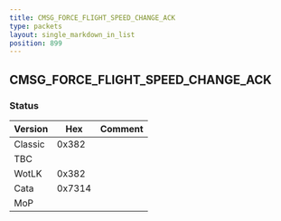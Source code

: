 ```yaml
---
title: CMSG_FORCE_FLIGHT_SPEED_CHANGE_ACK
type: packets
layout: single_markdown_in_list
position: 899
---
```


## CMSG_FORCE_FLIGHT_SPEED_CHANGE_ACK

### Status

Version    | Hex        | Comment
---------- | ---------- | ---------- 
Classic    | 0x382      |
TBC        |            |
WotLK      | 0x382      |
Cata       | 0x7314     |
MoP        |            |
